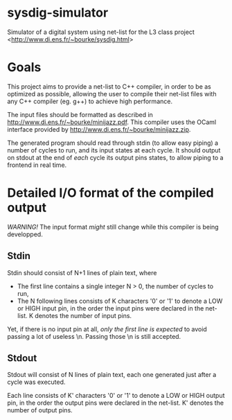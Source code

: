 # sysdig-simulator
Simulator of a digital system using net-list for the L3 class project &lt;http://www.di.ens.fr/~bourke/sysdig.html&gt;

Goals
===

This project aims to provide a net-list to C++ compiler, in order to be as optimized as possible, allowing the user to compile their net-list files with any C++ compiler (eg. g++) to achieve high performance.

The input files should be formatted as described in http://www.di.ens.fr/~bourke/minijazz.pdf. This compiler uses the OCaml interface provided by http://www.di.ens.fr/~bourke/minijazz.zip.

The generated program should read through stdin (to allow easy piping) a number of cycles to run, and its input states at each cycle. It should output on stdout at the end of *each* cycle its output pins states, to allow piping to a frontend in real time.


Detailed I/O format of the compiled output
===

*WARNING!* The input format *might* still change while this compiler is being developped.

Stdin
---

Stdin should consist of N+1 lines of plain text, where

* The first line contains a single integer N > 0, the number of cycles to run,
* The N following lines consists of K characters '0' or '1' to denote a LOW or HIGH input pin, in the order the input pins were declared in the net-list. K denotes the number of input pins.

Yet, if there is no input pin at all, *only the first line is expected* to avoid passing a lot of useless \n. Passing those \n is still accepted.

Stdout
---

Stdout will consist of N lines of plain text, each one generated just after a cycle was executed.

Each line consists of K' characters '0' or '1' to denote a LOW or HIGH output pin, in the order the output pins were declared in the net-list. K' denotes the number of output pins.
